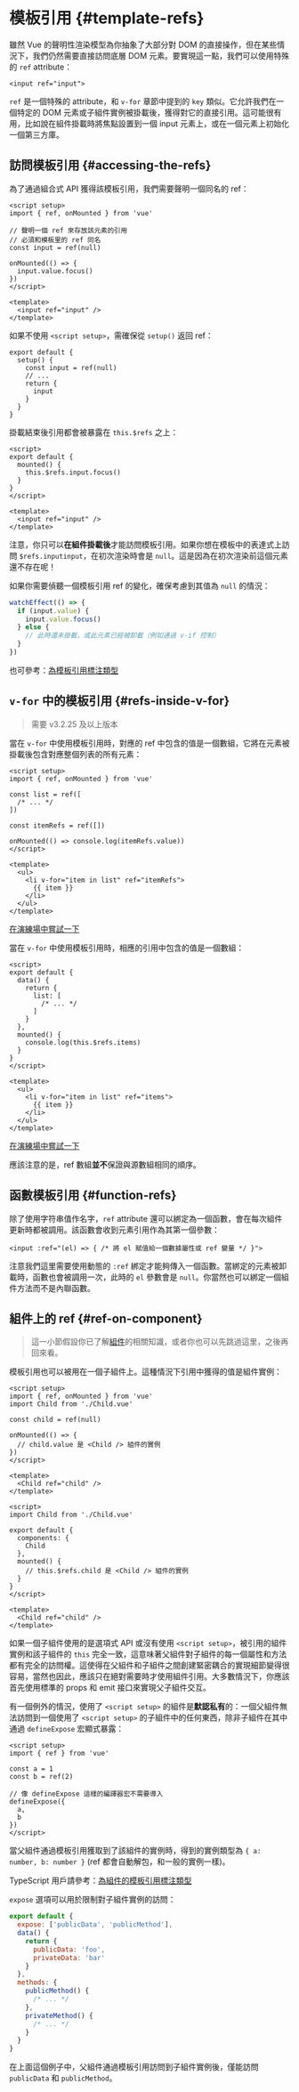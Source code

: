 # 模板引用 {#template-refs}

雖然 Vue 的聲明性渲染模型為你抽象了大部分對 DOM 的直接操作，但在某些情況下，我們仍然需要直接訪問底層 DOM 元素。要實現這一點，我們可以使用特殊的 `ref` attribute：

```vue-html
<input ref="input">
```

`ref` 是一個特殊的 attribute，和 `v-for` 章節中提到的 `key` 類似。它允許我們在一個特定的 DOM 元素或子組件實例被掛載後，獲得對它的直接引用。這可能很有用，比如說在組件掛載時將焦點設置到一個 input 元素上，或在一個元素上初始化一個第三方庫。

## 訪問模板引用 {#accessing-the-refs}

<div class="composition-api" markdown="1">

為了通過組合式 API 獲得該模板引用，我們需要聲明一個同名的 ref：

```vue
<script setup>
import { ref, onMounted } from 'vue'

// 聲明一個 ref 來存放該元素的引用
// 必須和模板里的 ref 同名
const input = ref(null)

onMounted(() => {
  input.value.focus()
})
</script>

<template>
  <input ref="input" />
</template>
```

如果不使用 `<script setup>`，需確保從 `setup()` 返回 ref：

```js{6}
export default {
  setup() {
    const input = ref(null)
    // ...
    return {
      input
    }
  }
}
```

</div>
<div class="options-api" markdown="1">

掛載結束後引用都會被暴露在 `this.$refs` 之上：

```vue
<script>
export default {
  mounted() {
    this.$refs.input.focus()
  }
}
</script>

<template>
  <input ref="input" />
</template>
```

</div>

注意，你只可以**在組件掛載後**才能訪問模板引用。如果你想在模板中的表達式上訪問 <span class="options-api" markdown="1">`$refs.input`</span><span class="composition-api" markdown="1">`input`</span>，在初次渲染時會是 `null`。這是因為在初次渲染前這個元素還不存在呢！

<div class="composition-api" markdown="1">

如果你需要偵聽一個模板引用 ref 的變化，確保考慮到其值為 `null` 的情況：

```js
watchEffect(() => {
  if (input.value) {
    input.value.focus()
  } else {
    // 此時還未掛載，或此元素已經被卸載（例如通過 v-if 控制）
  }
})
```

也可參考：[為模板引用標注類型](/guide/typescript/composition-api#typing-template-refs) <sup class="vt-badge ts" />

</div>

## `v-for` 中的模板引用 {#refs-inside-v-for}

> 需要 v3.2.25 及以上版本

<div class="composition-api" markdown="1">

當在 `v-for` 中使用模板引用時，對應的 ref 中包含的值是一個數組，它將在元素被掛載後包含對應整個列表的所有元素：

```vue
<script setup>
import { ref, onMounted } from 'vue'

const list = ref([
  /* ... */
])

const itemRefs = ref([])

onMounted(() => console.log(itemRefs.value))
</script>

<template>
  <ul>
    <li v-for="item in list" ref="itemRefs">
      {{ item }}
    </li>
  </ul>
</template>
```

[在演練場中嘗試一下](https://play.vuejs.org/#eNpFjs1qwzAQhF9l0CU2uDZtb8UOlJ576bXqwaQyCGRJyCsTEHr3rGwnOehnd2e+nSQ+vW/XqMSH6JdL0J6wKIr+LK2evQuEhKCmBs5+u2hJ/SNjCm7GiV0naaW9OLsQjOZrKNrq97XBW4P3v/o51qTmHzUtd8k+e0CrqsZwRpIWGI0KVN0N7TqaqNp59JUuEt2SutKXY5elmimZT9/t2Tk1F+z0ZiTFFdBHs738Mxrry+TCIEWhQ9sttRQl0tEsK6U4HEBKW3LkfDA6o3dst3H77rFM5BtTfm/P)

</div>
<div class="options-api" markdown="1">

當在 `v-for` 中使用模板引用時，相應的引用中包含的值是一個數組：

```vue
<script>
export default {
  data() {
    return {
      list: [
        /* ... */
      ]
    }
  },
  mounted() {
    console.log(this.$refs.items)
  }
}
</script>

<template>
  <ul>
    <li v-for="item in list" ref="items">
      {{ item }}
    </li>
  </ul>
</template>
```

[在演練場中嘗試一下](https://play.vuejs.org/#eNpFjk0KwjAQha/yCC4Uaou6kyp4DuOi2KkGYhKSiQildzdNa4WQmTc/37xeXJwr35HEUdTh7pXjszT0cdYzWuqaqBm9NEDbcLPeTDngiaM3PwVoFfiI667AvsDhNpWHMQzF+L9sNEztH3C3JlhNpbaPNT9VKFeeulAqplfY5D1p0qurxVQSqel0w5QUUEedY8q0wnvbWX+SYgRAmWxIiuSzm4tBinkc6HvkuSE7TIBKq4lZZWhdLZfE8AWp4l3T)

</div>

應該注意的是，ref 數組**並不**保證與源數組相同的順序。

## 函數模板引用 {#function-refs}

除了使用字符串值作名字，`ref` attribute 還可以綁定為一個函數，會在每次組件更新時都被調用。該函數會收到元素引用作為其第一個參數：

```vue-html
<input :ref="(el) => { /* 將 el 賦值給一個數據屬性或 ref 變量 */ }">
```

注意我們這里需要使用動態的 `:ref` 綁定才能夠傳入一個函數。當綁定的元素被卸載時，函數也會被調用一次，此時的 `el` 參數會是 `null`。你當然也可以綁定一個組件方法而不是內聯函數。

## 組件上的 ref {#ref-on-component}

> 這一小節假設你已了解[組件](/guide/essentials/component-basics)的相關知識，或者你也可以先跳過這里，之後再回來看。

模板引用也可以被用在一個子組件上。這種情況下引用中獲得的值是組件實例：

<div class="composition-api" markdown="1">

```vue
<script setup>
import { ref, onMounted } from 'vue'
import Child from './Child.vue'

const child = ref(null)

onMounted(() => {
  // child.value 是 <Child /> 組件的實例
})
</script>

<template>
  <Child ref="child" />
</template>
```

</div>
<div class="options-api" markdown="1">

```vue
<script>
import Child from './Child.vue'

export default {
  components: {
    Child
  },
  mounted() {
    // this.$refs.child 是 <Child /> 組件的實例
  }
}
</script>

<template>
  <Child ref="child" />
</template>
```

</div>

如果一個子組件使用的是選項式 API <span class="composition-api" markdown="1">或沒有使用 `<script setup>`</span>，被引用的組件實例和該子組件的 `this` 完全一致，這意味著父組件對子組件的每一個屬性和方法都有完全的訪問權。這使得在父組件和子組件之間創建緊密耦合的實現細節變得很容易，當然也因此，應該只在絕對需要時才使用組件引用。大多數情況下，你應該首先使用標準的 props 和 emit 接口來實現父子組件交互。

<div class="composition-api" markdown="1">

有一個例外的情況，使用了 `<script setup>` 的組件是**默認私有**的：一個父組件無法訪問到一個使用了 `<script setup>` 的子組件中的任何東西，除非子組件在其中通過 `defineExpose` 宏顯式暴露：

```vue
<script setup>
import { ref } from 'vue'

const a = 1
const b = ref(2)

// 像 defineExpose 這樣的編譯器宏不需要導入
defineExpose({
  a,
  b
})
</script>
```

當父組件通過模板引用獲取到了該組件的實例時，得到的實例類型為 `{ a: number, b: number }` (ref 都會自動解包，和一般的實例一樣)。

TypeScript 用戶請參考：[為組件的模板引用標注類型](/guide/typescript/composition-api#typing-component-template-refs) <sup class="vt-badge ts" />

</div>
<div class="options-api" markdown="1">

`expose` 選項可以用於限制對子組件實例的訪問：

```js
export default {
  expose: ['publicData', 'publicMethod'],
  data() {
    return {
      publicData: 'foo',
      privateData: 'bar'
    }
  },
  methods: {
    publicMethod() {
      /* ... */
    },
    privateMethod() {
      /* ... */
    }
  }
}
```

在上面這個例子中，父組件通過模板引用訪問到子組件實例後，僅能訪問 `publicData` 和 `publicMethod`。

</div>
